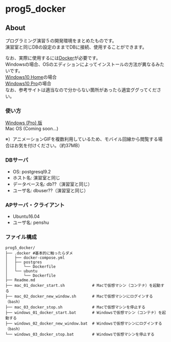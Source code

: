 # prog5_docker

## About
プログラミング演習５の開発環境をまとめたものです。\
演習室と同じDBの設定のままでDBに接続、使用することができます。

なお、実際に使用するには[Docker](https://qiita.com/gold-kou/items/44860fbda1a34a001fc1)が必要です。\
Windowsの場合、OSのエディションによってインストールの方法が異なるみたいです。\
[Windows10 Home](https://qiita.com/idani/items/fb7681d79eeb48c05144)の場合\
[Windows10 Pro](https://qiita.com/ksh-fthr/items/6b1242c010fac7395a45)の場合\
なお、参考サイトは適当なので分からない箇所があったら適宜ググってください。

### 使い方
[Windows (Pro) 版](https://github.com/Takahiro55555/prog5_docker/wiki/windows_usage)\
Mac OS (Coming soon...)

※）アニメーションGIFを複数利用しているため、モバイル回線から閲覧する場合はお気を付けください。（約37MB）

### DBサーバ
- OS: postgresql9.2
- ホスト名: 演習室と同じ
- データベース名: db??（演習室と同じ）
- ユーザ名: dbuser??（演習室と同じ）

### APサーバ・クライアント
- Ubuntu16.04
- ユーザ名: penshu

### ファイル構成
```
prog5_docker/
├── .docker #基本的に触ったらダメ
│   ├── docker-compose.yml
│   ├── postgres
│   │   └── Dockerfile
│   └── ubuntu
│       └── Dockerfile
├── Readme.md
├── mac_01_docker_start.sh            # Macで仮想マシン（コンテナ）を起動する
├── mac_02_docker_new_window.sh       # Macで仮想マシンにログインする（bash）
├── mac_03_docker_stop.sh             # Macで仮想マシンを停止する
├── windows_01_docker_start.bat       # Windowsで仮想マシン（コンテナ）を起動する
├── windows_02_docker_new_window.bat  # Windowsで仮想マシンにログインする（bash）
└── windows_03_docker_stop.bat        # Windowsで仮想マシンを停止する
```

